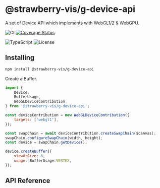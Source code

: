 # @strawberry-vis/g-device-api

A set of Device API which implements with WebGL1/2 & WebGPU.

![CI](https://github.com/strawberry-vis/g-device-api/workflows/CI/badge.svg) [![Coverage Status](https://coveralls.io/repos/github/strawberry-vis/g-device-api/badge.svg?branch=next)](https://coveralls.io/github/strawberry-vis/g-device-api?branch=next)

![TypeScript](https://img.shields.io/badge/language-typescript-blue.svg) ![License](https://img.shields.io/badge/license-MIT-000000.svg)

## Installing

```bash
npm install @strawberry-vis/g-device-api
```

Create a Buffer.

```js
import {
    Device,
    BufferUsage,
    WebGLDeviceContribution,
} from '@strawberry-vis/g-device-api';

const deviceContribution = new WebGLDeviceContribution({
    targets: ['webgl1'],
});

const swapChain = await deviceContribution.createSwapChain($canvas);
swapChain.configureSwapChain(width, height);
const device = swapChain.getDevice();

device.createBuffer({
    viewOrSize: 8,
    usage: BufferUsage.VERTEX,
});
```

## API Reference
